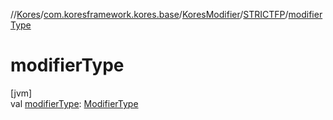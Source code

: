 //[Kores](../../../../index.md)/[com.koresframework.kores.base](../../index.md)/[KoresModifier](../index.md)/[STRICTFP](index.md)/[modifierType](modifier-type.md)

# modifierType

[jvm]\
val [modifierType](modifier-type.md): [ModifierType](../../-modifier-type/index.md)

